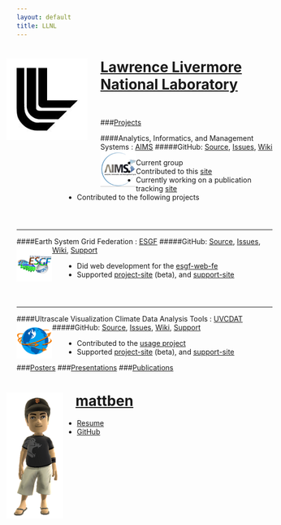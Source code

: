 ```yaml
---
layout: default
title: LLNL
---
```


<style>
ul {
	margin-left: 95px;
}
ul ul {
	margin: 0 0 0 45px;
}
hr, h3 {
	margin-top: 55px;
}
h4 {
	margin-top: -15px;
}
img.project-icon {
	border: none;
	float: left;
	height: 70px;
}
</style>

<div class="span12" stlye="margin-bottom:25px">
  <img src="media/images/llnl.jpg" style="float:left; margin: 0px 25px 25px -20px"/>
  <h1> <a target="_blank" href="http://llnl.gov">Lawrence Livermore <br/> National Laboratory</a> </h1>
</div>
<br/>

###[Projects]()

####Analytics, Informatics, and Management Systems : [AIMS](http://aims.llnl.gov)
#####GitHub: [Source](https://github.com/aims-group), [Issues](https://github.com/aims-group/aims-site/issues), [Wiki](http://aims.llnl.gov/wiki)
<img src="media/images/aims-logo-small.png" class="project-icon"/>

* Current group
* Contributed to this [site](https://github.com/aims-group/aims-site)
* Currently working on a publication tracking [site](https://github.com/aims-group/publications-site)
* Contributed to the following projects

---

####Earth System Grid Federation : [ESGF](http://esgf.org)
#####GitHub: [Source](https://github.com/ESGF), [Issues](), [Wiki](), [Support](http://askbot.esgf.org)
<img src="media/images/esgf-modeling-small.png" class="project-icon"/>

* Did web development for the [esgf-web-fe](https://github.com/ESGF/esgf-web-fe)
* Supported [project-site](http://aims.llnl.gov/esgf-site) (beta), and [support-site](http://askbot.esgf.org)

---

####Ultrascale Visualization Climate Data Analysis Tools : [UVCDAT](http://uv-cdat.llnl.gov)
#####GitHub: [Source](https://github.com/UV-CDAT), [Issues](https://github.com/UV-CDAT/uvcdat/issues), [Wiki](https://github.com/UV-CDAT/uvcdat/wiki), [Support](http://askbot-uvcdat.llnl.gov)
<img src="media/images/uv-cdat-logo-small.png" class="project-icon"/>

* Contributed to the [usage project](https://github.com/UV-CDAT/usage)
* Supported [project-site](http://aims.llnl.gov/uvcdat-site) (beta), and [support-site](http://askbot-uvcdat.llnl.gov)

###[Posters](https://github.com/mattben/mattben.github.io/wiki/Posters)
###[Presentations](https://github.com/mattben/mattben.github.io/wiki/Presentations)
###[Publications](https://github.com/mattben/mattben.github.io/wiki/Publications)

<div class="span12" stlye="margin-bottom:25px">
  <img src="media/images/avatar_mattben.png" style="float:left; margin: 0px 25px 25px -20px"/>
  <h1> <a target="_blank" href="index.html">mattben</a> </h1>
  <ul>
	<li><a href="media/pdf/mattben_long.pdf" target="_blank">Resume</a></li>
	<li><a href="http://github.com/mattben" target="_blank">GitHub</a></li>
  </ul>
</div>
<br/>
